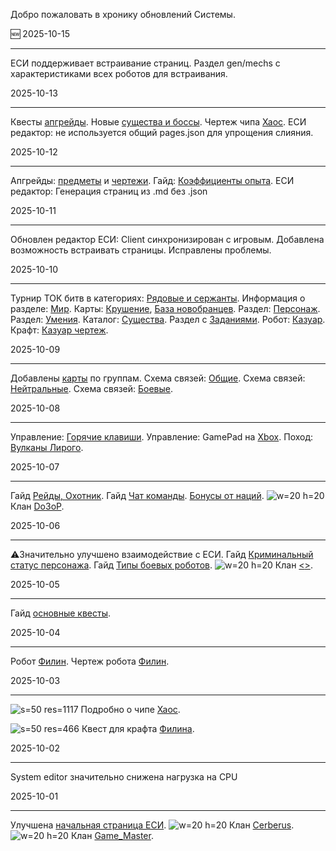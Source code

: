 
Добро пожаловать в хронику обновлений Системы.


🆕 2025-10-15
___
ЕСИ поддерживает встраивание страниц.
Раздел gen/mechs с характеристиками всех роботов для встраивания.


2025-10-13
___
Квесты [апгрейды](/sys/tasks).
Новые [существа и боссы](/sys/entity).
Чертеж чипа [Хаос](/sys/economy/design/chips/chaos).
ЕСИ редактор: не используется общий pages.json для упрощения слияния.

2025-10-12  
___
Апгрейды: [предметы](/sys/economy/upgrades) и [чертежи](/sys/economy/design/upgrades).
Гайд: [Коэффициенты опыта](/sys/guide/exp).
ЕСИ редактор: Генерация страниц из .md без .json

2025-10-11  
___
Обновлен редактор ЕСИ:
Client синхронизирован с игровым.
Добавлена возможность встраивать страницы.
Исправлены проблемы.

2025-10-10
___
Турнир ТОК битв в категориях:
[Рядовые и сержанты](/sys/event/tok/middle).
Информация о разделе: [Мир](/sys/world).
Карты: [Крушение](/sys/world/map/common/16), [База новобранцев](/sys/world/map/pve/1).
Раздел: [Персонаж](/sys/character).
Раздел: [Умения](/sys/character/abilities).
Каталог: [Существа](/sys/entity).
Раздел с [Заданиями](/sys/tasks).
Робот: [Казуар](/sys/robots/warrior/cassowary).
Крафт: [Казуар чертеж](/sys/economy/design/robots/cassowary-plan).

2025-10-09
___
Добавлены [карты](/sys/world/map) по группам.
Схема связей: [Общие](/sys/world/map/common).
Схема связей: [Нейтральные](/sys/world/map/neutral).
Схема связей: [Боевые](/sys/world/map/fight).

2025-10-08
___
Управление: [Горячие клавиши](/sys/control/shortcut).
Управление: GamePad на [Xbox](/sys/control/xbox).
Поход: [Вулканы Лирого](/sys/event/campaign/liriy).

2025-10-07
___
Гайд [Рейды, Охотник](/sys/guide/raids-hunter).
Гайд [Чат команды](/sys/guide/chat-commands).
[Бонусы от наций](/sys/guide/nations).
![w=20 h=20](clan/15) Клан [Do3oP](/sys/clan/15).

2025-10-06
___
⚠️Значительно улучшено взаимодействие с ЕСИ.
Гайд [Криминальный статус персонажа](/sys/guide/status).
Гайд [Типы боевых роботов](/sys/guide/type-fighter).
![w=20 h=20](clan/10) Клан [<<STORM>>](/sys/clan/10).

2025-10-05
___
Гайд [основные квесты](/sys/guide/main-quest).

2025-10-04
___
Робот [Филин](/sys/robots/warrior/filin).
Чертеж робота [Филин](/sys/economy/design/robots/filin-plan).

2025-10-03
___
![s=50 res=1117]() Подробно о чипе [Хаос](/sys/items/chips/chaos).

![s=50 res=466]() Квест для крафта [Филина](/sys/tasks/filin).

2025-10-02
___
System editor значительно снижена нагрузка на CPU

2025-10-01
___
Улучшена [начальная страница ЕСИ](/sys).
![w=20 h=20](clan/13) Клан [Cerberus](/sys/clan/13).
![w=20 h=20](clan/25) Клан [Game_Master](/sys/clan/25).